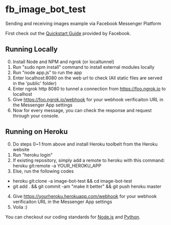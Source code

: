 # fb_image_bot_test
Sending and receiving images example via Facebook Messenger Platform

First check out the [Quickstart Guide](https://developers.facebook.com/docs/messenger-platform/quickstart) provided by Facebook.

## Running Locally
0. Install Node and NPM and ngrok (or localtunnel)
1. Run "sudo npm install" command to install external modules locally
2. Run "node app.js" to run the app
3. Enter localhost:8080 on the web url to check (All static files are served in the 'public' folder)
4. Enter ngrok http 8080 to tunnel a connection from https://foo.ngrok.io to localhost
5. Give https://foo.ngrok.io/webhook for your webhook verificaiton URL in the Messenger App settings
6. Now for every message, you can check the response and request through your console.

## Running on Heroku
0. Do steps 0~1 from above and install Heroku toolbelt from the Heroku website
1. Run "heroku login"
2. If existing repository, simply add a remote to heroku with this command: heroku git:remote -a YOUR_HEROKU_APP
3. Else, run the following codes

  - heroku git:clone -a image-bot-test && cd image-bot-test
  - git add . && git commit -am "make it better" && git push heroku master

4. Give https://yourheroku.herokuapp.com/webhook for your webhook verificaiton URL in the Messenger App settings
5. Voila :)

You can checkout our coding standards for [Node.js](nodejs.md) and [Python](python27.md).
